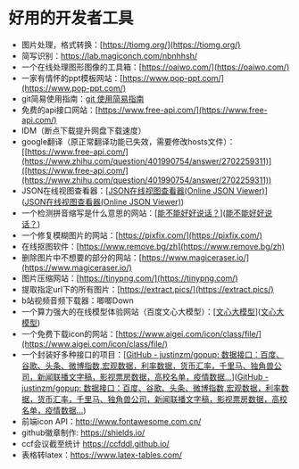 # 好用的开发者工具

- 图片处理，格式转换：[https://tiomg.org/](https://tiomg.org/)
- 简写识别：https://lab.magiconch.com/nbnhhsh/
- 一个在线处理图形图像的工具箱：[https://oaiwo.com/](https://oaiwo.com/)
- 一家有情怀的ppt模板网站：[https://www.pop-ppt.com/](https://www.pop-ppt.com/)
- git简易使用指南：[git 使用简易指南](https://www.bootcss.com/p/git-guide/)
- 免费的api接口网站：[https://www.free-api.com/](https://www.free-api.com/)
- IDM（断点下载提升网盘下载速度）
- google翻译（原正常翻译功能已失效，需要修改hosts文件）：[[https://www.free-api.com/](https://www.zhihu.com/question/401990754/answer/2702259311)]([https://www.free-api.com/](https://www.zhihu.com/question/401990754/answer/2702259311))
- JSON在线视图查看器：[[JSON在线视图查看器(Online JSON Viewer)](https://www.bejson.com/jsonviewernew/)]([JSON在线视图查看器(Online JSON Viewer)](https://www.bejson.com/jsonviewernew/))
- 一个检测拼音缩写是什么意思的网站：[[能不能好好说话？](https://lab.magiconch.com/nbnhhsh/)]([能不能好好说话？](https://lab.magiconch.com/nbnhhsh/))
- 一个修复模糊图片的网站：[https://pixfix.com/](https://pixfix.com/)
- 在线抠图软件：[https://www.remove.bg/zh](https://www.remove.bg/zh)
- 删除图片中不想要的部分的网站：[https://www.magiceraser.io/](https://www.magiceraser.io/)
- 图片压缩网站：[https://tinypng.com/](https://tinypng.com/)
- 提取指定url下的所有图片：[https://extract.pics/](https://extract.pics/)
- b站视频音频下载器：唧唧Down
- 一个算力强大的在线模型体验网站（百度文心大模型）：[[文心大模型](https://wenxin.baidu.com/younger)]([文心大模型](https://wenxin.baidu.com/younger))
- 一个免费下载icon的网站：[https://www.aigei.com/icon/class/file/](https://www.aigei.com/icon/class/file/)
- 一个封装好多种接口的项目：[[GitHub - justinzm/gopup: 数据接口：百度、谷歌、头条、微博指数,宏观数据，利率数据，货币汇率，千里马、独角兽公司，新闻联播文字稿，影视票房数据，高校名单，疫情数据…](https://github.com/justinzm/gopup)]([GitHub - justinzm/gopup: 数据接口：百度、谷歌、头条、微博指数,宏观数据，利率数据，货币汇率，千里马、独角兽公司，新闻联播文字稿，影视票房数据，高校名单，疫情数据…](https://github.com/justinzm/gopup))
- 前端icon API：http://www.fontawesome.com.cn/
- github徽章制作: https://shields.io/
- ccf会议截至统计 https://ccfddl.github.io/
- 表格转latex：https://www.latex-tables.com/
